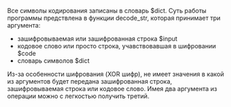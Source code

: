 Все символы кодирования записаны в словарь $dict.
Суть работы программы предствлена в функции decode_str, которая принимает три аргумента:
- зашифровываемая или зашифрованная строка $input 
- кодовое слово или просто строка, учавствовавшая в шифровании $code
- словарь символов $dict

Из-за особенности шифрования (XOR шифр), не имеет значения в какой из аргументов будет передана зашифрованная строка, зашифровываемая строка или кодовое слово.
Имея два аргумента из операции можно с легкостью получить третий.
